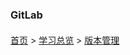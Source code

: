 ### GitLab

#### 

#### 


[首页](../../README.md) > [学习总览](../../introduction/studyCatalogList.md) > [版本管理](VersionControl.md)
